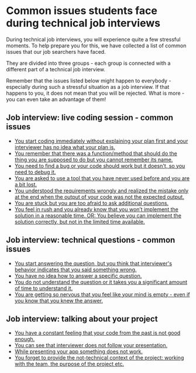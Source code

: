 # Common issues students face during technical job interviews

During technical job interviews, you will experience quite a few stressful moments. To help prepare you for this, we have collected a list of common issues that our job searchers have faced.

They are divided into three groups - each group is connected with a different part of a technical job interview.

Remember that the issues listed below might happen to everybody - especially during such a stressful situation as a job interview. If that happens to you, it does not mean that you will be rejected. What is more - you can even take an advantage of them!

## Job interview: live coding session - common issues

- [You start coding immediately without explaining your plan first and your interviewer has no idea what your plan is.](https://github.com/matovu-farid/curriculum-professional-skills/blob/main/job-search/peer-interview-practice/explain_first_lesson.md)
- [You remember that there was a function/method that should do the thing you are supposed to do but you cannot remember its name.](https://github.com/matovu-farid/curriculum-professional-skills/blob/main/job-search/peer-interview-practice/forgotten_function_lesson.md)
- [You need to find a bug or your code should work but it doesn't, so you need to debug it.](https://github.com/matovu-farid/curriculum-professional-skills/blob/main/job-search/peer-interview-practice/debug_lesson.md)
- [You are asked to use a tool that you have never used before and you are a bit lost.](https://github.com/matovu-farid/curriculum-professional-skills/blob/main/job-search/peer-interview-practice/new_tool_lesson.md)
- [You understood the requirements wrongly and realized the mistake only at the end when the output of your code was not the expected output.](https://github.com/matovu-farid/curriculum-professional-skills/blob/main/job-search/peer-interview-practice/example_input_lesson.md)
- [You are stuck but you are too afraid to ask additional questions.](https://github.com/matovu-farid/curriculum-professional-skills/blob/main/job-search/peer-interview-practice/stuck_lesson.md)
- [You feel in rush and you already know that you won’t implement the solution in a reasonable time. OR: You believe you can implement the solution correctly, but not in the limited time available.](https://github.com/matovu-farid/curriculum-professional-skills/blob/main/job-search/peer-interview-practice/in_rush_lesson.md)

## Job interview: technical questions - common issues

- [You start answering the question, but you think that interviewer's behavior indicates that you said something wrong.](https://github.com/matovu-farid/curriculum-professional-skills/blob/main/job-search/peer-interview-practice/interviewer_disagree_lesson.md)
- [You have no idea how to answer a specific question.](https://github.com/matovu-farid/curriculum-professional-skills/blob/main/job-search/peer-interview-practice/cannot_answer_lesson.md)
- [You do not understand the question or it takes you a significant amount of time to understand it.](https://github.com/matovu-farid/curriculum-professional-skills/blob/main/job-search/peer-interview-practice/not_clear_question_lesson.md)
- [You are getting so nervous that you feel like your mind is empty - even if you know that you knew the answer.](https://github.com/matovu-farid/curriculum-professional-skills/blob/main/job-search/peer-interview-practice/mind_blanking_lesson.md)

## Job interview: talking about your project

- [You have a constant feeling that your code from the past is not good enough.](https://github.com/matovu-farid/curriculum-professional-skills/blob/main/job-search/peer-interview-practice/not_good_enough_lesson.md)
- [You can see that interviewer does not follow your presentation.](https://github.com/matovu-farid/curriculum-professional-skills/blob/main/job-search/peer-interview-practice/interviewers_attention_lesson.md)
- [While presenting your app something does not work.](https://github.com/matovu-farid/curriculum-professional-skills/blob/main/job-search/peer-interview-practice/presentation_bug_lesson.md)
- [You forget to provide the not-technical context of the project: working with the team, the purpose of the project etc.](https://github.com/matovu-farid/curriculum-professional-skills/blob/main/job-search/peer-interview-practice/non_technical_context_lesson.md)
